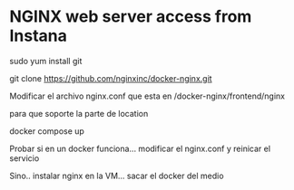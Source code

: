 NGINX web server access from Instana
=

sudo yum install git

git clone https://github.com/nginxinc/docker-nginx.git

Modificar el archivo nginx.conf que esta en /docker-nginx/frontend/nginx

para que soporte la parte de location

docker compose up



Probar si en un docker funciona... modificar el nginx.conf y reinicar el servicio


Sino.. instalar nginx en la VM... sacar el docker del medio
